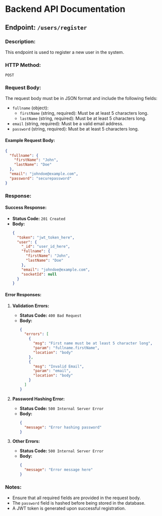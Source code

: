 # Backend API Documentation

## Endpoint: `/users/register`

### Description:
This endpoint is used to register a new user in the system.

### HTTP Method:
`POST`

### Request Body:
The request body must be in JSON format and include the following fields:

- `fullname` (object):
  - `firstName` (string, required): Must be at least 5 characters long.
  - `lastName` (string, required): Must be at least 5 characters long.
- `email` (string, required): Must be a valid email address.
- `password` (string, required): Must be at least 5 characters long.

#### Example Request Body:
```json
{
  "fullname": {
    "firstName": "John",
    "lastName": "Doe"
  },
  "email": "johndoe@example.com",
  "password": "securepassword"
}
```

### Response:

#### Success Response:
- **Status Code:** `201 Created`
- **Body:**
  ```json
  {
    "token": "jwt_token_here",
    "user": {
      "_id": "user_id_here",
      "fullname": {
        "firstName": "John",
        "lastName": "Doe"
      },
      "email": "johndoe@example.com",
      "socketId": null
    }
  }
  ```

#### Error Responses:
1. **Validation Errors:**
   - **Status Code:** `400 Bad Request`
   - **Body:**
     ```json
     {
       "errors": [
         {
           "msg": "First name must be at least 5 character long",
           "param": "fullname.firstName",
           "location": "body"
         },
         {
           "msg": "Invalid Email",
           "param": "email",
           "location": "body"
         }
       ]
     }
     ```

2. **Password Hashing Error:**
   - **Status Code:** `500 Internal Server Error`
   - **Body:**
     ```json
     {
       "message": "Error hashing password"
     }
     ```

3. **Other Errors:**
   - **Status Code:** `500 Internal Server Error`
   - **Body:**
     ```json
     {
       "message": "Error message here"
     }
     ```

### Notes:
- Ensure that all required fields are provided in the request body.
- The `password` field is hashed before being stored in the database.
- A JWT token is generated upon successful registration.
